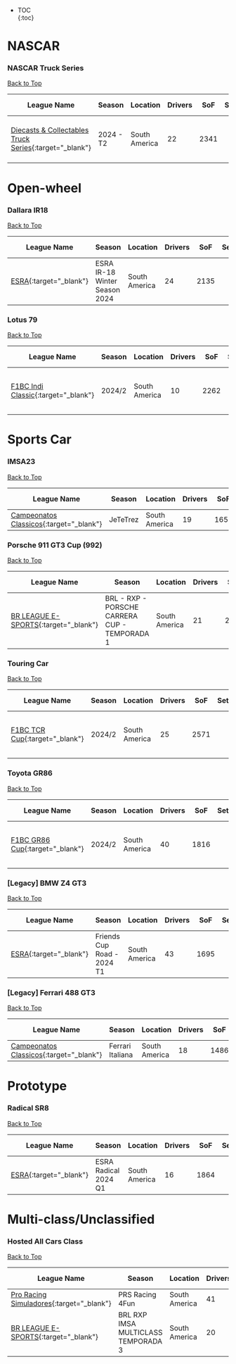 * TOC  
{:toc}

# NASCAR

### NASCAR Truck Series

[Back to Top](#)  

| League Name | Season | Location | Drivers | SoF | Setup | Upcoming Race | New York | London | Sydney |
|---------------------------------------------------------------------------------------------------------------------------------|----------|-------------|-------|----|-----|--------------------|-------------------------|-------------------------|--------------------------|
|[Diecasts & Collectables Truck Series](https://members.iracing.com/membersite/member/LeagueView.do?league=5077){:target="_blank"} |2024 \- T2 |South America |22 |2341 | |Chicagoland Speedway |Tue, March 26 06:30PM EDT |Tue, March 26 10:30PM GMT |Wed, March 27 09:30AM AEDT |

# Open-wheel

### Dallara IR18

[Back to Top](#)  

| League Name | Season | Location | Drivers | SoF | Setup | Upcoming Race | New York | London | Sydney |
|--------------------------------------------------------------------------------------------------|------------------------------|-------------|-------|----|-----|-------------|--------|------|------|
|[ESRA](https://members.iracing.com/membersite/member/LeagueView.do?league=10373){:target="_blank"} |ESRA IR\-18 Winter Season 2024 |South America |24 |2135 | | | | | |

### Lotus 79

[Back to Top](#)  

| League Name | Season | Location | Drivers | SoF | Setup | Upcoming Race | New York | London | Sydney |
|---------------------------------------------------------------------------------------------------------------|------|-------------|-------|----|-----|--------------|-------------------------|-------------------------|--------------------------|
|[F1BC Indi Classic](https://members.iracing.com/membersite/member/LeagueView.do?league=10124){:target="_blank"} |2024/2 |South America |10 |2262 | |Pocono Raceway |Wed, March 27 07:35PM EDT |Wed, March 27 11:35PM GMT |Thu, March 28 10:35AM AEDT |

# Sports Car

### IMSA23

[Back to Top](#)  

| League Name | Season | Location | Drivers | SoF | Setup | Upcoming Race | New York | London | Sydney |
|------------------------------------------------------------------------------------------------------------------|--------|-------------|-------|----|-----|-------------|--------|------|------|
|[Campeonatos Classicos](https://members.iracing.com/membersite/member/LeagueView.do?league=9921){:target="_blank"} |JeTeTrez |South America |19 |1652 | | | | | |

### Porsche 911 GT3 Cup (992)

[Back to Top](#)  

| League Name | Season | Location | Drivers | SoF | Setup | Upcoming Race | New York | London | Sydney |
|----------------------------------------------------------------------------------------------------------------|------------------------------------------------|-------------|-------|----|-----|-------------|--------|------|------|
|[BR LEAGUE E\-SPORTS](https://members.iracing.com/membersite/member/LeagueView.do?league=8144){:target="_blank"} |BRL \- RXP \- PORSCHE CARRERA CUP \- TEMPORADA 1 |South America |21 |2365 | | | | | |

### Touring Car

[Back to Top](#)  

| League Name | Season | Location | Drivers | SoF | Setup | Upcoming Race | New York | London | Sydney |
|---------------------------------------------------------------------------------------------------------|------|-------------|-------|----|-----|-----------------------------|-------------------------|-------------------------|--------------------------|
|[F1BC TCR Cup](https://members.iracing.com/membersite/member/LeagueView.do?league=9742){:target="_blank"} |2024/2 |South America |25 |2571 | |Sebring International Raceway |Wed, March 27 05:20PM EDT |Wed, March 27 09:20PM GMT |Thu, March 28 08:20AM AEDT |

### Toyota GR86

[Back to Top](#)  

| League Name | Season | Location | Drivers | SoF | Setup | Upcoming Race | New York | London | Sydney |
|----------------------------------------------------------------------------------------------------------|------|-------------|-------|----|-----|--------------------|-------------------------|-------------------------|--------------------------|
|[F1BC GR86 Cup](https://members.iracing.com/membersite/member/LeagueView.do?league=9338){:target="_blank"} |2024/2 |South America |40 |1816 | |Brands Hatch Circuit |Mon, March 25 05:25PM EDT |Mon, March 25 09:25PM GMT |Tue, March 26 08:25AM AEDT |

### [Legacy] BMW Z4 GT3

[Back to Top](#)  

| League Name | Season | Location | Drivers | SoF | Setup | Upcoming Race | New York | London | Sydney |
|--------------------------------------------------------------------------------------------------|---------------------------|-------------|-------|----|-----|------------------------------|-------------------------|-------------------------|--------------------------|
|[ESRA](https://members.iracing.com/membersite/member/LeagueView.do?league=10373){:target="_blank"} |Friends Cup Road \- 2024 T1 |South America |43 |1695 | |Virginia International Raceway |Sat, March 23 01:55PM EDT |Sat, March 23 05:55PM GMT |Sun, March 24 04:55AM AEDT |

### [Legacy] Ferrari 488 GT3

[Back to Top](#)  

| League Name | Season | Location | Drivers | SoF | Setup | Upcoming Race | New York | London | Sydney |
|------------------------------------------------------------------------------------------------------------------|----------------|-------------|-------|----|-----|-------------|--------|------|------|
|[Campeonatos Classicos](https://members.iracing.com/membersite/member/LeagueView.do?league=9921){:target="_blank"} |Ferrari Italiana |South America |18 |1486 | | | | | |

# Prototype

### Radical SR8

[Back to Top](#)  

| League Name | Season | Location | Drivers | SoF | Setup | Upcoming Race | New York | London | Sydney |
|--------------------------------------------------------------------------------------------------|--------------------|-------------|-------|----|-----|-------------|--------|------|------|
|[ESRA](https://members.iracing.com/membersite/member/LeagueView.do?league=10373){:target="_blank"} |ESRA Radical 2024 Q1 |South America |16 |1864 | | | | | |

# Multi-class/Unclassified

### Hosted All Cars Class

[Back to Top](#)  

| League Name | Season | Location | Drivers | SoF | Setup | Upcoming Race | New York | London | Sydney |
|-------------------------------------------------------------------------------------------------------------------|-----------------------------------|-------------|-------|----|-----|-------------|--------|------|------|
|[Pro Racing Simuladores](https://members.iracing.com/membersite/member/LeagueView.do?league=9977){:target="_blank"} |PRS Racing 4Fun |South America |41 |1807 | | | | | |
|[BR LEAGUE E\-SPORTS](https://members.iracing.com/membersite/member/LeagueView.do?league=8144){:target="_blank"} |BRL RXP IMSA MULTICLASS TEMPORADA 3 |South America |20 |2339 | | | | | |

